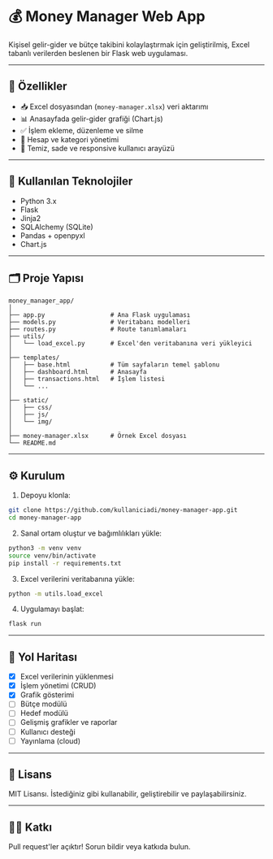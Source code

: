 # 💰 Money Manager Web App

Kişisel gelir-gider ve bütçe takibini kolaylaştırmak için geliştirilmiş, Excel tabanlı verilerden beslenen bir Flask web uygulaması.

---

## 🚀 Özellikler

- 📥 Excel dosyasından (`money-manager.xlsx`) veri aktarımı
- 📊 Anasayfada gelir-gider grafiği (Chart.js)
- ✅ İşlem ekleme, düzenleme ve silme
- 📂 Hesap ve kategori yönetimi
- 🎨 Temiz, sade ve responsive kullanıcı arayüzü

---

## 🧰 Kullanılan Teknolojiler

- Python 3.x
- Flask
- Jinja2
- SQLAlchemy (SQLite)
- Pandas + openpyxl
- Chart.js

---

## 🗂️ Proje Yapısı

```
money_manager_app/
│
├── app.py                  # Ana Flask uygulaması
├── models.py               # Veritabanı modelleri
├── routes.py               # Route tanımlamaları
├── utils/
│   └── load_excel.py       # Excel'den veritabanına veri yükleyici
│
├── templates/
│   ├── base.html           # Tüm sayfaların temel şablonu
│   ├── dashboard.html      # Anasayfa
│   ├── transactions.html   # İşlem listesi
│   └── ...                 
│
├── static/
│   ├── css/
│   ├── js/
│   └── img/
│
├── money-manager.xlsx      # Örnek Excel dosyası
└── README.md
```

---

## ⚙️ Kurulum

1. Depoyu klonla:

```bash
git clone https://github.com/kullaniciadi/money-manager-app.git
cd money-manager-app
```

2. Sanal ortam oluştur ve bağımlılıkları yükle:

```bash
python3 -m venv venv
source venv/bin/activate
pip install -r requirements.txt
```

3. Excel verilerini veritabanına yükle:

```bash
python -m utils.load_excel
```

4. Uygulamayı başlat:

```bash
flask run
```

---

## 📌 Yol Haritası

- [x] Excel verilerinin yüklenmesi
- [x] İşlem yönetimi (CRUD)
- [x] Grafik gösterimi
- [ ] Bütçe modülü
- [ ] Hedef modülü
- [ ] Gelişmiş grafikler ve raporlar
- [ ] Kullanıcı desteği
- [ ] Yayınlama (cloud)

---

## 📄 Lisans

MIT Lisansı. İstediğiniz gibi kullanabilir, geliştirebilir ve paylaşabilirsiniz.

---

## 🧑‍💻 Katkı

Pull request'ler açıktır! Sorun bildir veya katkıda bulun.